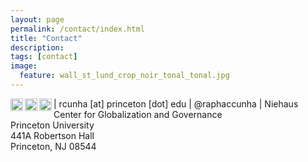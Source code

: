 ```yaml
---
layout: page
permalink: /contact/index.html
title: "Contact"
description:
tags: [contact]
image:
  feature: wall_st_lund_crop_noir_tonal_tonal.jpg
---
```


<img src="../images/email_icon.png" style="width: 20px;" align="left"> | rcunha [at] princeton [dot] edu 
<img src="../images/twitter_icon.png" style="width: 20px;" align="left"> | @raphaccunha 
<img src="../images/mailing_icon.png" style="width: 20px;" align="left"> | Niehaus Center for Globalization and Governance<br>Princeton University<br>441A Robertson Hall<br>Princeton, NJ  08544
